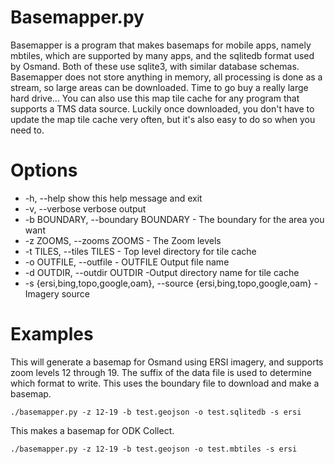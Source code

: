 # Basemapper.py

Basemapper is a program that makes basemaps for mobile apps, namely
mbtiles, which are supported by many apps, and the sqlitedb format
used by Osmand. Both of these use sqlite3, with similar database
schemas. Basemapper does not store anything in memory, all processing
is done as a stream, so large areas can be downloaded. Time to go buy a
really large hard drive... You can also use this map tile cache for
any program that supports a TMS data source. Luckily once downloaded,
you don't have to update the map tile cache very often, but it's also
easy to do so when you need to.

# Options

- -h, --help show this help message and exit
- -v, --verbose verbose output
- -b BOUNDARY, --boundary BOUNDARY - The boundary for the area you want
- -z ZOOMS, --zooms ZOOMS - The Zoom levels
- -t TILES, --tiles TILES - Top level directory for tile cache
- -o OUTFILE, --outfile - OUTFILE Output file name
- -d OUTDIR, --outdir OUTDIR -Output directory name for tile cache
- -s {ersi,bing,topo,google,oam}, --source {ersi,bing,topo,google,oam} - Imagery source

# Examples

This will generate a basemap for Osmand using ERSI imagery, and
supports zoom levels 12 through 19. The suffix of the data file is
used to determine which format to write. This uses the boundary file
to download and make a basemap.

    ./basemapper.py -z 12-19 -b test.geojson -o test.sqlitedb -s ersi

This makes a basemap for ODK Collect.

    ./basemapper.py -z 12-19 -b test.geojson -o test.mbtiles -s ersi
